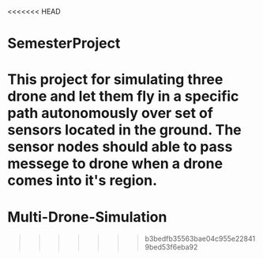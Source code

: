 <<<<<<< HEAD
# SemesterProject
This project for simulating three drone and let them fly in a specific path autonomously over set of sensors located in the 
ground. The sensor nodes should able to pass messege to drone when a drone comes into it's region.
=======
# Multi-Drone-Simulation
>>>>>>> b3bedfb35563bae04c955e228419bed53f6eba92
